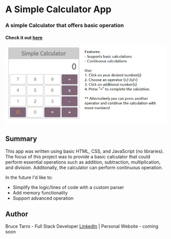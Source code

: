 # A Simple Calculator App

### A simple Calculator that offers basic operation

#### Check it out [here](https://btarro.github.io/calculator-app)

![](images/calc_README.png)

## Summary

This app was written using basic HTML, CSS, and JavaScript (no libraries). The focus of this project was to provide a basic calculator that could perform essential operations such as addition, subtraction, multiplication, and division. Additonally, the calculator can perform continuous operation.

In the future I'd like to:

- Simplify the logic/lines of code with a custom parser
- Add memory functionality
- Support advanced operation

## Author

Bruce Tarro - Full Stack Developer [LinkedIn](https://www.linkedin.com/in/bruce-tarro/) | Personal Website - coming soon
